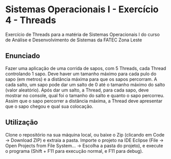 # Sistemas Operacionais I - Exercício 4 - Threads

Exercício de Threads para a matéria de Sistemas Operacionais I do curso de Análise e Desenvolvimento de Sistemas da FATEC Zona Leste

## Enunciado

Fazer uma aplicação de uma corrida de sapos, com 5 Threads, cada Thread
controlando 1 sapo. Deve haver um tamanho máximo para cada pulo do sapo (em
metros) e a distância máxima para que os sapos percorram. A cada salto, um sapo pode
dar um salto de 0 até o tamanho máximo do salto (valor aleatório). Após dar um salto, a
Thread, para cada sapo, deve mostrar no console, qual foi o tamanho do salto e quanto
o sapo percorreu. Assim que o sapo percorrer a distância máxima, a Thread deve
apresentar que o sapo chegou e qual sua colocação.

## Utilização

Clone o repositório na sua máquina local, ou baixe o Zip (clicando em Code -> Download ZIP) e extraia a pasta. Importe o projeto na IDE Eclipse (File -> Open Projects from File System... -> Escolha a pasta do projeto), e execute o programa (Shift + F11 para execução normal, e F11 para debug).
